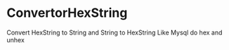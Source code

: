 ConvertorHexString
==================

Convert HexString to String and String to HexString
Like Mysql do hex and unhex
